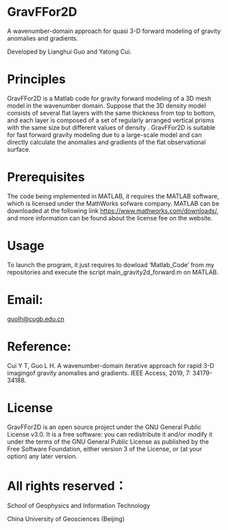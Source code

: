 # GravFFor2D

A wavenumber-domain approach for quasi 3-D forward modeling of gravity anomalies and gradients.

Developed by Lianghui Guo and Yatong Cui.

# Principles

GravFFor2D is a Matlab code for gravity forward modeling of a 3D mesh model in the wavenumber domain. Suppose that the 3D density model consists of several flat layers with the same thickness from top to bottom, and each layer is composed of a set of regularly arranged vertical prisms with the same size but different values of density . GravFFor2D is suitable for fast forward gravity modeling due to a large-scale model and can directly calculate the anomalies and gradients of the flat observational surface.

# Prerequisites

The code being implemented in MATLAB, it requires the MATLAB software, which is licensed under the MathWorks sofware company. MATLAB can be downloaded at the following link https://www.mathworks.com/downloads/, and more information can be found about the license fee on the website.

# Usage

To launch the program, it just requires to dowload ‘Matlab_Code’ from my repositories and execute the script main_gravity2d_forward.m on MATLAB. 

# Email:

guolh@cugb.edu.cn

# Reference: 

Cui Y T, Guo L H. A wavenumber-domain iterative approach for rapid 3-D imagingof gravity anomalies and gradients. IEEE Access, 2019, 7: 34179-34188.

# License

GravFFor2D is an open source project under the GNU General Public License v3.0. It is a free software: you can redistribute it and/or modify it under the terms of the GNU General Public License as published by the Free Software Foundation, either version 3 of the License, or (at your option) any later version.

# All rights reserved：

School of Geophysics and Information Technology

China University of Geosciences (Beijing)
